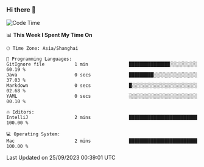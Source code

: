 ### Hi there 👋


<!--START_SECTION:waka-->
![Code Time](http://img.shields.io/badge/Code%20Time-1%2C182%20hrs%2051%20mins-blue)

📊 **This Week I Spent My Time On** 

```text
🕑︎ Time Zone: Asia/Shanghai

💬 Programming Languages: 
GitIgnore file           1 min               ███████████████░░░░░░░░░░   60.19 % 
Java                     0 secs              █████████░░░░░░░░░░░░░░░░   37.03 % 
Markdown                 0 secs              █░░░░░░░░░░░░░░░░░░░░░░░░   02.68 % 
YAML                     0 secs              ░░░░░░░░░░░░░░░░░░░░░░░░░   00.10 % 

🔥 Editors: 
IntelliJ                 2 mins              █████████████████████████   100.00 % 

💻 Operating System: 
Mac                      2 mins              █████████████████████████   100.00 % 
```


 Last Updated on 25/09/2023 00:39:01 UTC
<!--END_SECTION:waka-->

<!--
**SillyPasty/SillyPasty** is a ✨ _special_ ✨ repository because its `README.md` (this file) appears on your GitHub profile.

Here are some ideas to get you started:

- 🔭 I’m currently working on ...
- 🌱 I’m currently learning ...
- 👯 I’m looking to collaborate on ...
- 🤔 I’m looking for help with ...
- 💬 Ask me about ...
- 📫 How to reach me: ...
- 😄 Pronouns: ...
- ⚡ Fun fact: ...
-->


